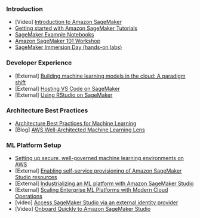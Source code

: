 ### Introduction
- [Video] [Introduction to Amazon SageMaker](https://www.youtube.com/watch?v=Qv_Tr_BCFCQ)
- [Getting started with Amazon SageMaker Tutorials](https://aws.amazon.com/sagemaker/getting-started/)
- [SageMaker Example Notebooks](https://sagemaker-examples.readthedocs.io/en/latest/)
- [Amazon SageMaker 101 Workshop](https://catalog.us-east-1.prod.workshops.aws/workshops/0c6b8a23-b837-4e0f-b2e2-4a3ffd7d645b/en-US)
- [SageMaker Immersion Day (hands-on labs)](https://catalog.us-east-1.prod.workshops.aws/workshops/63069e26-921c-4ce1-9cc7-dd882ff62575/en-US)


### Developer Experience

  - [External] [Building machine learning models in the cloud: A paradigm shift](https://towardsdatascience.com/building-machine-learning-models-in-the-cloud-a-paradigm-shift-ff7dbbc39312)
  - [External] [Hosting VS Code on SageMaker](https://towardsdatascience.com/hosting-vs-code-in-sagemaker-studio-f211385e25f7)
  - [External] [Using RStudio on SageMaker](https://www.rstudio.com/sagemaker/)


### Architecture Best Practices
  - [Architecture Best Practices for Machine Learning](https://aws.amazon.com/architecture/machine-learning/)
  - [Blog] [AWS Well-Architected Machine Learning Lens](https://aws.amazon.com/blogs/architecture/introducing-the-new-aws-well-architected-machine-learning-lens/)
  
### ML Platform Setup
  - [Setting up secure, well-governed machine learning environments on AWS](https://aws.amazon.com/blogs/mt/setting-up-machine-learning-environments-aws/)
  - [External] [Enabling self-service provisioning of Amazon SageMaker Studio resources](https://towardsdatascience.com/enabling-self-service-provisioning-of-amazon-sagemaker-studio-resources-7ac017925016)
  - [External] [Industrializing an ML platform with Amazon SageMaker Studio](https://towardsdatascience.com/industrializing-an-ml-platform-with-amazon-sagemaker-studio-91b597802afe)
  - [External] [Scaling Enterprise ML Platforms with Modern Cloud Operations](https://towardsdatascience.com/scaling-enterprise-mlops-delivery-with-modern-cloud-operations-6888d7218be5)
  - [video] [Access SageMaker Studio via an external identity provider](https://www.youtube.com/watch?v=9CnFrSqvXYM)
  - [Video] [Onboard Quickly to Amazon SageMaker Studio](https://www.youtube.com/watch?v=wiDHCWVrjCU)
